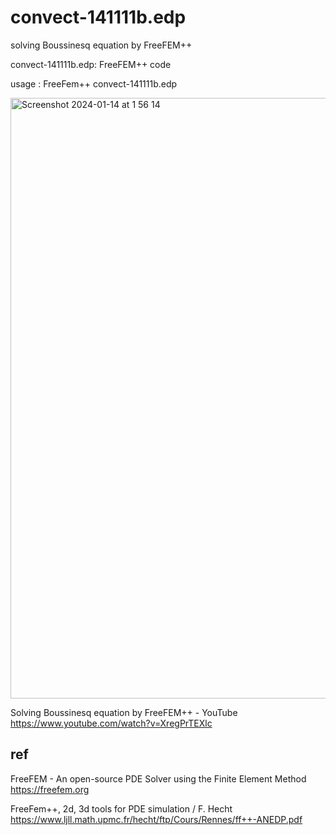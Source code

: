 # convect-141111b.edp
solving Boussinesq equation by FreeFEM++

convect-141111b.edp: FreeFEM++ code

usage : FreeFem++ convect-141111b.edp

<img width="961" alt="Screenshot 2024-01-14 at 1 56 14" src="https://github.com/chibaf/Solving_Boussinesq_equation_by_FreeFEM/assets/1296728/76ffb432-9583-4129-a547-0bebb96162ab">

Solving Boussinesq equation by FreeFEM++ - YouTube
https://www.youtube.com/watch?v=XregPrTEXlc

## ref
FreeFEM - An open-source PDE Solver using the Finite Element Method
https://freefem.org 

FreeFem++, 2d, 3d tools for PDE simulation / F. Hecht 
https://www.ljll.math.upmc.fr/hecht/ftp/Cours/Rennes/ff++-ANEDP.pdf


